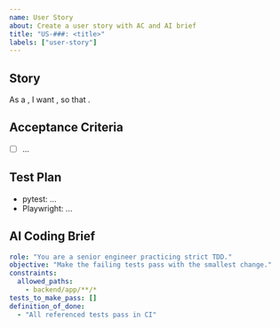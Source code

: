 ```yaml
---
name: User Story
about: Create a user story with AC and AI brief
title: "US-###: <title>"
labels: ["user-story"]
---
```


## Story
As a <role>, I want <capability>, so that <value>.

## Acceptance Criteria
- [ ] ...

## Test Plan
- pytest: ...
- Playwright: ...

## AI Coding Brief
```yaml
role: "You are a senior engineer practicing strict TDD."
objective: "Make the failing tests pass with the smallest change."
constraints:
  allowed_paths:
    - backend/app/**/*
tests_to_make_pass: []
definition_of_done:
  - "All referenced tests pass in CI"
```

